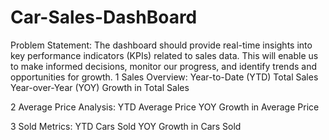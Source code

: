 # Car-Sales-DashBoard
Problem Statement:
The dashboard should provide real-time insights into key performance indicators (KPIs) related to sales data. This will enable us to make informed decisions, monitor our progress, and identify trends and opportunities for growth.
1 Sales Overview:​
Year-to-Date (YTD) Total Sales​
Year-over-Year (YOY) Growth in Total Sales​

2 Average Price Analysis:​
YTD Average Price​
YOY Growth in Average Price​

3  Sold Metrics:​
YTD Cars Sold​
YOY Growth in Cars Sold

